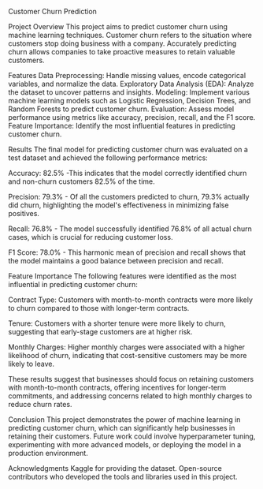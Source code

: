 Customer Churn Prediction

Project Overview
This project aims to predict customer churn using machine learning techniques.
Customer churn refers to the situation where customers stop doing business with a company.
Accurately predicting churn allows companies to take proactive measures to retain valuable customers.

Features
Data Preprocessing: Handle missing values, encode categorical variables, and normalize the data.
Exploratory Data Analysis (EDA): Analyze the dataset to uncover patterns and insights.
Modeling: Implement various machine learning models such as Logistic Regression, Decision Trees, and Random Forests to predict customer churn.
Evaluation: Assess model performance using metrics like accuracy, precision, recall, and the F1 score.
Feature Importance: Identify the most influential features in predicting customer churn.

Results
The final model for predicting customer churn was evaluated on a test dataset and achieved the following performance metrics:

Accuracy: 82.5% -This indicates that the model correctly identified churn and non-churn customers 82.5% of the time.

Precision: 79.3% - Of all the customers predicted to churn, 79.3% actually did churn, highlighting the model's effectiveness in minimizing false positives.

Recall: 76.8% - The model successfully identified 76.8% of all actual churn cases, which is crucial for reducing customer loss.

F1 Score: 78.0% - This harmonic mean of precision and recall shows that the model maintains a good balance between precision and recall.

Feature Importance
The following features were identified as the most influential in predicting customer churn:

Contract Type: Customers with month-to-month contracts were more likely to churn compared to those with longer-term contracts.

Tenure: Customers with a shorter tenure were more likely to churn, suggesting that early-stage customers are at higher risk.

Monthly Charges: Higher monthly charges were associated with a higher likelihood of churn, indicating that cost-sensitive customers may be more likely to leave.

These results suggest that businesses should focus on retaining customers with month-to-month contracts, offering incentives for longer-term commitments, and addressing concerns related to high monthly charges to reduce churn rates.

Conclusion
This project demonstrates the power of machine learning in predicting customer churn, which can significantly help businesses in retaining their customers. Future work could involve hyperparameter tuning, experimenting with more advanced models, or deploying the model in a production environment.

Acknowledgments
Kaggle for providing the dataset.
Open-source contributors who developed the tools and libraries used in this project.

